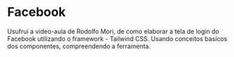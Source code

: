 # Facebook

Usufruí a video-aula de Rodolfo Mori, de como elaborar a tela de login do Facebook utilizando o framework - Tailwind CSS. Usando conceitos basícos dos componentes, compreendendo a ferramenta.  
